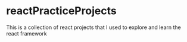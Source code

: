 # reactPracticeProjects
This is a collection of react projects that I used to explore and learn the react framework
